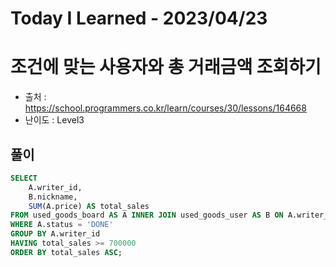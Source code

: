 # Today I Learned - 2023/04/23 

# 조건에 맞는 사용자와 총 거래금액 조회하기
- 출처 : https://school.programmers.co.kr/learn/courses/30/lessons/164668
- 난이도 : Level3

## 풀이
```sql
SELECT
    A.writer_id,
    B.nickname,
    SUM(A.price) AS total_sales
FROM used_goods_board AS A INNER JOIN used_goods_user AS B ON A.writer_id = B.user_id
WHERE A.status = 'DONE'
GROUP BY A.writer_id
HAVING total_sales >= 700000
ORDER BY total_sales ASC;
```
